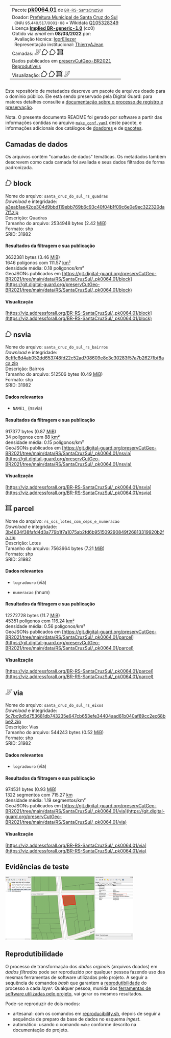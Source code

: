 <aside>
<table align="right" style="padding: 1em">
<tr><td>Pacote <a target="_git" title="link canônico para o git deste pacote" href="https://git.digital-guard.org/preserv-BR/blob/main/data/RS/SantaCruzSul/_pk0064.01"><big><b>pk0064.01</b></big></a> de <small><a target="_osmcodes" title="Jurisdição" href="https://afa.codes/BR-RS-SantaCruzSul">BR-RS-SantaCruzSul</a></small>
</td></tr>
<tr><td>
Doador: <a rel="external" target="_doador" href="https://www.santacruz.rs.gov.br">Prefeitura Municipal de Santa Cruz do Sul</a>
<br/>&nbsp; <small>CNPJ 95.440.517/0001-08</small> • Wikidata <a rel="external" target="_doador" title="link descritor Wikidata do doador" href="https://www.wikidata.org/wiki/Q105328349">Q105328349</a></small><br/>
Licença <a rel="external" target="_doador" href="https://git.digital-guard.org/licenses/blob/master/reports/implied-br-generic-v1.md"><b>Implied BR-generic-1.0</b></a> (cc0)<br/>
Obtido via <i>email</i> em <b>08/03/2022</b> por:
<br/>&nbsp; Avaliação técnica: <a rel="external" target="_gitPerson" title="usuário Git" href="https://github.com/IgorEliezer">IgorEliezer</a>
<br/>&nbsp; Representação institucional: <a rel="external" target="_gitPerson" title="usuário Git" href="https://github.com/ThierryAJean">ThierryAJean</a><br/>
</td></tr>
<tr><td>Camadas: <a title="via" href="#-via"><img src="https://raw.githubusercontent.com/digital-guard/preserv/main/docs/assets/layerIcon-via.png" alt="via" width="20"/></a> <a title="block" href="#-block"><img src="https://raw.githubusercontent.com/digital-guard/preserv/main/docs/assets/layerIcon-block.png" alt="block" width="20"/></a> <a title="nsvia" href="#-nsvia"><img src="https://raw.githubusercontent.com/digital-guard/preserv/main/docs/assets/layerIcon-nsvia.png" alt="nsvia" width="20"/></a> <a title="parcel" href="#-parcel"><img src="https://raw.githubusercontent.com/digital-guard/preserv/main/docs/assets/layerIcon-parcel.png" alt="parcel" width="20"/></a> </td></tr>
<tr><td>Dados publicados em <a href="https://git.digital-guard.org/preservCutGeo-BR2021/tree/main/data/RS/SantaCruzSul/_pk0064.01">preservCutGeo-BR2021</a><br/><a href="#reprodutibilidade">Reprodutíveis</a></td></tr>
<tr><td>Visualização: <a title="block" href="https://viz.addressforall.org/BR-RS-SantaCruzSul/_pk0064.01/block"><img src="https://raw.githubusercontent.com/digital-guard/preserv/main/docs/assets/layerIcon-block.png" alt="block" width="20"/></a> <a title="nsvia" href="https://viz.addressforall.org/BR-RS-SantaCruzSul/_pk0064.01/nsvia"><img src="https://raw.githubusercontent.com/digital-guard/preserv/main/docs/assets/layerIcon-nsvia.png" alt="nsvia" width="20"/></a> <a title="parcel" href="https://viz.addressforall.org/BR-RS-SantaCruzSul/_pk0064.01/parcel"><img src="https://raw.githubusercontent.com/digital-guard/preserv/main/docs/assets/layerIcon-parcel.png" alt="parcel" width="20"/></a> <a title="via" href="https://viz.addressforall.org/BR-RS-SantaCruzSul/_pk0064.01/via"><img src="https://raw.githubusercontent.com/digital-guard/preserv/main/docs/assets/layerIcon-via.png" alt="via" width="20"/></a> </td></tr>
</table>
</aside>

<section>

Este repositório de metadados descreve um pacote de arquivos doado para o domínio público. Ele está sendo preservado pela Digital Guard: para maiores detalhes consulte a [documentação sobre o processo de registro e preservação](https://wiki.addressforall.org/doc/Documentação_Digital-guard).

Nota. O presente documento README foi gerado por software a partir das informações contidas no arquivo [`make_conf.yaml`](https://git.digital-guard.org/preserv-BR/blob/main/data/RS/SantaCruzSul/_pk0064.01/make_conf.yaml) deste pacote, e informações adicionais dos catálogos de [doadores](https://git.digital-guard.org/preserv-BR/blob/main/data/donor.csv) e de [pacotes](https://git.digital-guard.org/preserv-BR/blob/main/data/donatedPack.csv).

# Camadas de dados

Os arquivos contêm "camadas de dados" temáticas. Os metadados também descrevem como cada camada foi avaliada e seus dados filtrados de forma padronizada.

## <img src="https://raw.githubusercontent.com/digital-guard/preserv/main/docs/assets/layerIcon-block.png" alt="block" width="20"/> block

Nome do arquivo: `santa_cruz_do_sul_rs_quadras`<br/>*Download* e integridade: [a3eab1ae42ce304d9bbd119ebb769b6c93c40f04b1f09c6e0e9ec322320da7ff.zip](http://dl.digital-guard.org/a3eab1ae42ce304d9bbd119ebb769b6c93c40f04b1f09c6e0e9ec322320da7ff.zip)<br/>Descrição: Quadras<br/>Tamanho do arquivo: 2534948 bytes (2.42 <abbr title="mebibyte">MiB</abbr>)<br/>Formato: shp<br/>SRID: 31982

#### Resultados da filtragem e sua publicação
3632381 bytes (3.46 <abbr title="mebibyte">MiB</abbr>)<br/>1646 polígonos com 111.57 <abbr title="quilômetros quadrados">km²</abbr><br/>densidade média: 0.18 polígonos/km²<br/>GeoJSONs publicados em [https://git.digital-guard.org/preservCutGeo-BR2021/tree/main/data/RS/SantaCruzSul/_pk0064.01/block](https://git.digital-guard.org/preservCutGeo-BR2021/tree/main/data/RS/SantaCruzSul/_pk0064.01/block)

#### Visualização
[https://viz.addressforall.org/BR-RS-SantaCruzSul/_pk0064.01/block](https://viz.addressforall.org/BR-RS-SantaCruzSul/_pk0064.01/block)
## <img src="https://raw.githubusercontent.com/digital-guard/preserv/main/docs/assets/layerIcon-nsvia.png" alt="nsvia" width="20"/> nsvia

Nome do arquivo: `santa_cruz_do_sul_rs_bairros`<br/>*Download* e integridade: [8cfffc8d4ab052dd653748fd22c52ad708609e8c3c30283f57a7b2627fbf8aca.zip](http://dl.digital-guard.org/8cfffc8d4ab052dd653748fd22c52ad708609e8c3c30283f57a7b2627fbf8aca.zip)<br/>Descrição: Bairros<br/>Tamanho do arquivo: 512506 bytes (0.49 <abbr title="mebibyte">MiB</abbr>)<br/>Formato: shp<br/>SRID: 31982

#### Dados relevantes
* `NAME1_` (nsvia)

#### Resultados da filtragem e sua publicação
917377 bytes (0.87 <abbr title="mebibyte">MiB</abbr>)<br/>34 polígonos com 88 <abbr title="quilômetros quadrados">km²</abbr><br/>densidade média: 0.15 polígonos/km²<br/>GeoJSONs publicados em [https://git.digital-guard.org/preservCutGeo-BR2021/tree/main/data/RS/SantaCruzSul/_pk0064.01/nsvia](https://git.digital-guard.org/preservCutGeo-BR2021/tree/main/data/RS/SantaCruzSul/_pk0064.01/nsvia)

#### Visualização
[https://viz.addressforall.org/BR-RS-SantaCruzSul/_pk0064.01/nsvia](https://viz.addressforall.org/BR-RS-SantaCruzSul/_pk0064.01/nsvia)
## <img src="https://raw.githubusercontent.com/digital-guard/preserv/main/docs/assets/layerIcon-parcel.png" alt="parcel" width="20"/> parcel

Nome do arquivo: `rs_scs_lotes_com_ceps_e_numeracao`<br/>*Download* e integridade: [3b4634f38fafd4d3a779b1f7a1075ab2fd6b951509290849f26813319920b2fa.zip](http://dl.digital-guard.org/3b4634f38fafd4d3a779b1f7a1075ab2fd6b951509290849f26813319920b2fa.zip)<br/>Descrição: Lotes<br/>Tamanho do arquivo: 7563664 bytes (7.21 <abbr title="mebibyte">MiB</abbr>)<br/>Formato: shp<br/>SRID: 31982

#### Dados relevantes
* `logradouro` (via)

* `numeracao` (hnum)

#### Resultados da filtragem e sua publicação
12272728 bytes (11.7 <abbr title="mebibyte">MiB</abbr>)<br/>45351 polígonos com 116.24 <abbr title="quilômetros quadrados">km²</abbr><br/>densidade média: 0.56 polígonos/km²<br/>GeoJSONs publicados em [https://git.digital-guard.org/preservCutGeo-BR2021/tree/main/data/RS/SantaCruzSul/_pk0064.01/parcel](https://git.digital-guard.org/preservCutGeo-BR2021/tree/main/data/RS/SantaCruzSul/_pk0064.01/parcel)

#### Visualização
[https://viz.addressforall.org/BR-RS-SantaCruzSul/_pk0064.01/parcel](https://viz.addressforall.org/BR-RS-SantaCruzSul/_pk0064.01/parcel)
## <img src="https://raw.githubusercontent.com/digital-guard/preserv/main/docs/assets/layerIcon-via.png" alt="via" width="20"/> via

Nome do arquivo: `santa_cruz_do_sul_rs_eixos`<br/>*Download* e integridade: [5c7bc9d5d753681db743235e647cb653efe34404aad61b040af89cc2ec68bbe2.zip](http://dl.digital-guard.org/5c7bc9d5d753681db743235e647cb653efe34404aad61b040af89cc2ec68bbe2.zip)<br/>Descrição: Vias<br/>Tamanho do arquivo: 544243 bytes (0.52 <abbr title="mebibyte">MiB</abbr>)<br/>Formato: shp<br/>SRID: 31982

#### Dados relevantes
* `logradouro` (via)

#### Resultados da filtragem e sua publicação
974531 bytes (0.93 <abbr title="mebibyte">MiB</abbr>)<br/>1322 segmentos com 715.27 <abbr title="quilômetros">km</abbr><br/>densidade média: 1.19 segmentos/km²<br/>GeoJSONs publicados em [https://git.digital-guard.org/preservCutGeo-BR2021/tree/main/data/RS/SantaCruzSul/_pk0064.01/via](https://git.digital-guard.org/preservCutGeo-BR2021/tree/main/data/RS/SantaCruzSul/_pk0064.01/via)

#### Visualização
[https://viz.addressforall.org/BR-RS-SantaCruzSul/_pk0064.01/via](https://viz.addressforall.org/BR-RS-SantaCruzSul/_pk0064.01/via)

# Evidências de teste
<img src="qgis.png" width="400"/>

</section>
<section>

# Reprodutibilidade

O processo de transformação dos *dados orginais* (arquivos doados) em *dados filtrados* pode ser reproduzido por qualquer pessoa fazendo uso das mesmas ferramentas de software utilizadas pelo projeto. A seguir a sequência de comandos *bash* que garantem a [reprodutibilidade](https://en.wikipedia.org/wiki/Reproducibility) do processo a cada *layer*. Qualquer pessoa, munida dos [ferramentas de software utilizadas pelo projeto](https://git.AddressForAll.org/suporte/blob/master/docs/pt/infra.md#ambientes-e-ferramentas-de-uso-geral), vai gerar os mesmos resultados.

Pode-se reproduzir de dois modos:
* artesanal: com os comandos em [reproducibility.sh](https://git.digital-guard.org/preserv-BR/blob/main/data/RS/SantaCruzSul/_pk0064.01/reproducibility.sh), depois de seguir a sequência de preparo da base de dados no esquema *ingest*.
* automático: usando o comando `make` conforme descrito na documentação do projeto.

</section>


